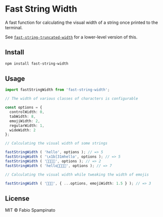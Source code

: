 # Fast String Width

A fast function for calculating the visual width of a string once printed to the terminal.

See [`fast-string-truncated-width`](https://github.com/fabiospampinato/fast-string-truncated-width) for a lower-level version of this.

## Install

```sh
npm install fast-string-width
```

## Usage

```ts
import fastStringWidth from 'fast-string-width';

// The width of various classes of characters is configurable

const options = {
  controlWidth: 0,
  tabWidth: 8,
  emojiWidth: 2,
  regularWidth: 1,
  wideWidth: 2
};

// Calculating the visual width of some strings

fastStringWidth ( 'hello', options ); // => 5
fastStringWidth ( '\x1b[31mhello', options ); // => 5
fastStringWidth ( '👨‍👩‍👧‍👦', options ); // => 2
fastStringWidth ( 'hello👨‍👩‍👧‍👦', options ); // => 7

// Calculating the visual width while tweaking the width of emojis

fastStringWidth ( '👶👶🏽', { ...options, emojiWidth: 1.5 } ); // => 3
```

## License

MIT © Fabio Spampinato
